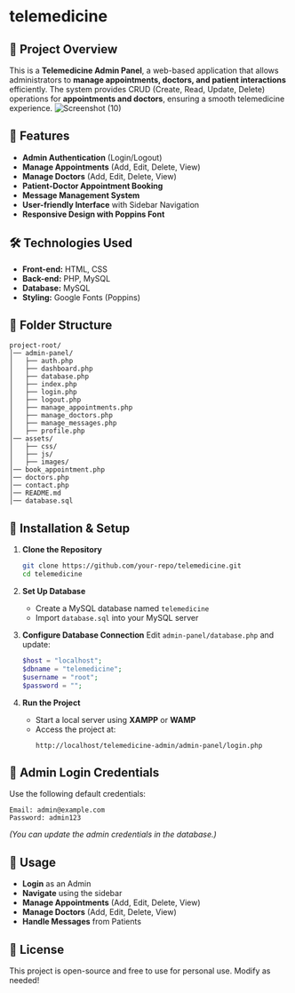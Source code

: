 # telemedicine


## 📌 Project Overview
This is a **Telemedicine Admin Panel**, a web-based application that allows administrators to **manage appointments, doctors, and patient interactions** efficiently. The system provides CRUD (Create, Read, Update, Delete) operations for **appointments and doctors**, ensuring a smooth telemedicine experience.
![Screenshot (10)](https://github.com/user-attachments/assets/d74b418c-8593-4764-997b-8737d391794d)

## 🚀 Features
- **Admin Authentication** (Login/Logout)
- **Manage Appointments** (Add, Edit, Delete, View)
- **Manage Doctors** (Add, Edit, Delete, View)
- **Patient-Doctor Appointment Booking**
- **Message Management System**
- **User-friendly Interface** with Sidebar Navigation
- **Responsive Design with Poppins Font**

## 🛠️ Technologies Used
- **Front-end:** HTML, CSS
- **Back-end:** PHP, MySQL
- **Database:** MySQL
- **Styling:** Google Fonts (Poppins)

## 📂 Folder Structure
```
project-root/
│── admin-panel/
│   ├── auth.php
│   ├── dashboard.php
│   ├── database.php
│   ├── index.php
│   ├── login.php
│   ├── logout.php
│   ├── manage_appointments.php
│   ├── manage_doctors.php
│   ├── manage_messages.php
│   ├── profile.php
│── assets/
│   ├── css/
│   ├── js/
│   ├── images/
│── book_appointment.php
│── doctors.php
│── contact.php
│── README.md
│── database.sql
```

## 🔧 Installation & Setup
1. **Clone the Repository**
   ```sh
   git clone https://github.com/your-repo/telemedicine.git
   cd telemedicine
   ```

2. **Set Up Database**
   - Create a MySQL database named `telemedicine`
   - Import `database.sql` into your MySQL server

3. **Configure Database Connection**
   Edit `admin-panel/database.php` and update:
   ```php
   $host = "localhost";
   $dbname = "telemedicine";
   $username = "root";
   $password = "";
   ```

4. **Run the Project**
   - Start a local server using **XAMPP** or **WAMP**
   - Access the project at:
     ```
     http://localhost/telemedicine-admin/admin-panel/login.php
     ```

## 👤 Admin Login Credentials
Use the following default credentials:
```
Email: admin@example.com
Password: admin123
```
*(You can update the admin credentials in the database.)*

## 📌 Usage
- **Login** as an Admin
- **Navigate** using the sidebar
- **Manage Appointments** (Add, Edit, Delete, View)
- **Manage Doctors** (Add, Edit, Delete, View)
- **Handle Messages** from Patients

## 📜 License
This project is open-source and free to use for personal use. Modify as needed!


